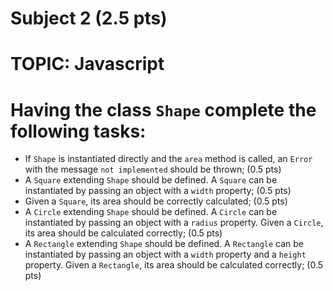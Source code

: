 # Subject 2 (2.5 pts)
# TOPIC: Javascript

# Having the class `Shape` complete the following tasks:

- If `Shape` is instantiated directly and the `area` method is called, an `Error` with the message `not implemented` should be thrown; (0.5 pts) 
- A `Square` extending `Shape` should be defined. A `Square` can be instantiated by passing an object with a `width` property; (0.5 pts)
- Given a `Square`, its area should be correctly calculated; (0.5 pts)
- A `Circle` extending `Shape` should be defined. A `Circle` can be instantiated by passing an object with a `radius` property. Given a `Circle`, its area should be calculated correctly; (0.5 pts)
- A `Rectangle` extending `Shape` should be defined. A `Rectangle` can be instantiated by passing an object with a `width` property and a `height` property. Given a `Rectangle`, its area should be calculated correctly;  (0.5 pts)